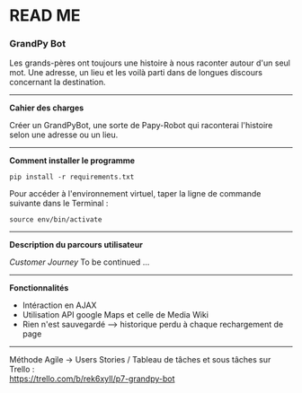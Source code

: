 # READ ME
### GrandPy Bot
Les grands-pères ont toujours une histoire à nous raconter autour d'un seul mot.
Une adresse, un lieu et les voilà parti dans de longues discours concernant la destination.

_______________________________
**Cahier des charges**

Créer un GrandPyBot, une sorte de Papy-Robot qui raconterai l'histoire selon une adresse ou un lieu.
_______________________________
**Comment installer le programme**

``` shell
pip install -r requirements.txt
```
Pour accéder à l'environnement virtuel, taper la ligne de commande suivante dans le Terminal :
``` shell
source env/bin/activate
```

_______________________________

**Description du parcours utilisateur**

*Customer Journey*
To be continued ...

________________________________
**Fonctionnalités**

* Intéraction en AJAX
* Utilisation API google Maps et celle de Media Wiki
* Rien n'est sauvegardé --> historique perdu à chaque rechargement de page
_____________________________

Méthode Agile -> Users Stories / Tableau de tâches et sous tâches sur Trello :\
https://trello.com/b/rek6xyIl/p7-grandpy-bot



